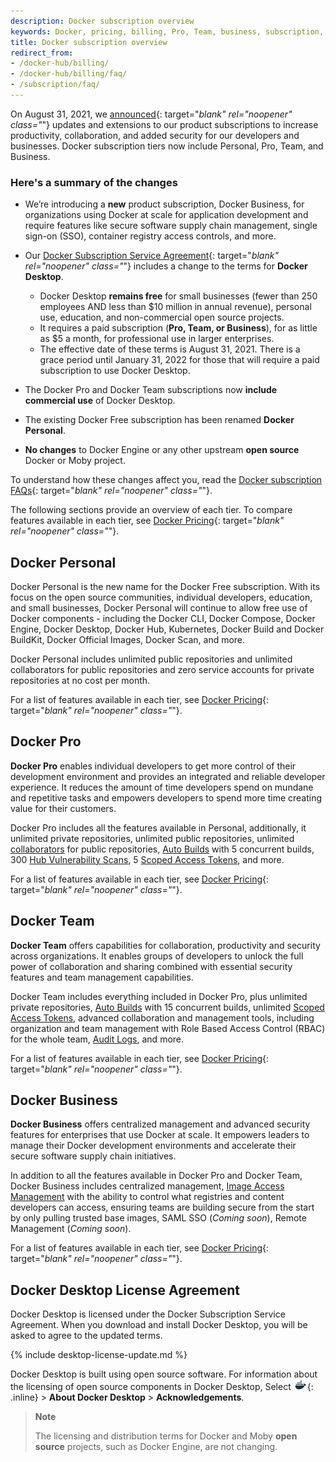 ```yaml
---
description: Docker subscription overview
keywords: Docker, pricing, billing, Pro, Team, business, subscription, tier, plan
title: Docker subscription overview
redirect_from:
- /docker-hub/billing/
- /docker-hub/billing/faq/
- /subscription/faq/
---
```


On August 31, 2021, we [announced](https://www.docker.com/blog/updating-product-subscriptions/){: target="_blank" rel="noopener" class="_"} updates and extensions to our product subscriptions to increase productivity, collaboration, and added security for our developers and businesses. Docker subscription tiers now include Personal, Pro, Team, and Business. 

### Here's a summary of the changes

- We’re introducing a **new** product subscription, Docker Business, for organizations using Docker at scale for application development and require features like secure software supply chain management, single sign-on (SSO), container registry access controls, and more.

- Our [Docker Subscription Service Agreement](https://www.docker.com/legal/docker-subscription-service-agreement){: target="_blank" rel="noopener" class="_"} includes a change to the terms for **Docker Desktop**.
    - Docker Desktop **remains free** for small businesses (fewer than 250 employees AND less than $10 million in annual revenue), personal use, education, and non-commercial open source projects.
    - It requires a paid subscription (**Pro, Team, or Business**), for as little as $5 a month, for professional use in larger enterprises. 
    - The effective date of these terms is August 31, 2021. There is a grace period until January 31, 2022 for those that will require a paid subscription to use Docker Desktop.
- The Docker Pro and Docker Team subscriptions now **include commercial use** of Docker Desktop.
- The existing Docker Free subscription has been renamed **Docker Personal**. 
- **No changes** to Docker Engine or any other upstream **open source** Docker or Moby project.

To understand how these changes affect you, read the [Docker subscription FAQs](https://www.docker.com/pricing/faq){: target="_blank" rel="noopener" class="_"}.

The following sections provide an overview of each tier. To compare features available in each tier, see [Docker Pricing](https://www.docker.com/pricing/){: target="_blank" rel="noopener" class="_"}.

## Docker Personal

Docker Personal is the new name for the Docker Free subscription. With its focus on the open source communities, individual developers, education, and small businesses, Docker Personal will continue to allow free use of Docker components - including the Docker CLI, Docker Compose, Docker Engine, Docker Desktop, Docker Hub, Kubernetes, Docker Build and Docker BuildKit, Docker Official Images, Docker Scan, and more.

Docker Personal includes unlimited public repositories and unlimited collaborators for public repositories and zero service accounts for private repositories at no cost per month.

For a list of features available in each tier, see [Docker Pricing](https://www.docker.com/pricing/){: target="_blank" rel="noopener" class="_"}.

## Docker Pro

**Docker Pro** enables individual developers to get more control of their development environment and provides an integrated and reliable developer experience. It reduces the amount of time developers spend on mundane and repetitive tasks and empowers developers to spend more time creating value for their customers. 

Docker Pro includes all the features available in Personal, additionally, it unlimited private repositories, unlimited public repositories, unlimited [collaborators](../docker-hub/repos.md#collaborators-and-their-role) for public repositories, [Auto Builds](../docker-hub/builds/index.md) with 5 concurrent builds, 300 [Hub Vulnerability Scans](../docker-hub/vulnerability-scanning.md), 5 [Scoped Access Tokens](../docker-hub/access-tokens.md), and more.

For a list of features available in each tier, see [Docker Pricing](https://www.docker.com/pricing/){: target="_blank" rel="noopener" class="_"}.

## Docker Team

**Docker Team** offers capabilities for collaboration, productivity and security across organizations. It enables groups of developers to unlock the full power of collaboration and sharing combined with essential security features and team management capabilities. 

Docker Team includes everything included in Docker Pro, plus unlimited private repositories, [Auto Builds](../docker-hub/builds/index.md) with 15 concurrent builds, unlimited [Scoped Access Tokens](../docker-hub/access-tokens.md), advanced collaboration and management tools, including organization and team management with Role Based Access Control (RBAC) for the whole team, [Audit Logs](../docker-hub/audit-log.md), and more.

For a list of features available in each tier, see [Docker Pricing](https://www.docker.com/pricing/){: target="_blank" rel="noopener" class="_"}.

## Docker Business

**Docker Business** offers centralized management and advanced security features for enterprises that use Docker at scale. It empowers leaders to manage their Docker development environments and accelerate their secure software supply chain initiatives.

In addition to all the features available in Docker Pro and Docker Team, Docker Business includes centralized management, [Image Access Management](../docker-hub/image-access-management.md) with the ability to control what registries and content developers can access, ensuring teams are building secure from the start by only pulling trusted base images, SAML SSO (_Coming soon_), Remote Management (_Coming soon_).

For a list of features available in each tier, see [Docker Pricing](https://www.docker.com/pricing/){: target="_blank" rel="noopener" class="_"}.

## Docker Desktop License Agreement

Docker Desktop is licensed under the Docker Subscription Service Agreement. When you download and install Docker Desktop, you will be asked to agree to the updated terms.

{% include desktop-license-update.md %} 

Docker Desktop is built using open source software. For information about the licensing of open source components in Docker Desktop, Select ![whale menu](../desktop/mac/images/whale-x.png){: .inline} > **About Docker Desktop** > **Acknowledgements**.

> **Note**
>
> The licensing and distribution terms for Docker and Moby **open source** projects, such as Docker Engine, are not changing.
